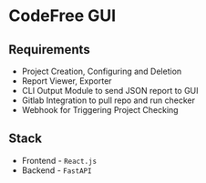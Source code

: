 # CodeFree GUI

## Requirements

- Project Creation, Configuring and Deletion
- Report Viewer, Exporter
- CLI Output Module to send JSON report to GUI
- Gitlab Integration to pull repo and run checker
- Webhook for Triggering Project Checking

## Stack

- Frontend - `React.js`
- Backend - `FastAPI`